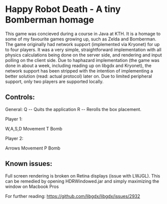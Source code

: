 # Happy Robot Death - A tiny Bomberman homage

This game was concieved during a course in Java at KTH. It is a homage to some of my favourite games growing up, such as Zelda and Bomberman. The game originally had network support (implemented via Kryonet) for up to four players. It was a very simple, straightforward implementation with all physics calculations being done on the server side, and rendering and input polling on the client side. Due to haphazard implementation (the game was done in about a week, including reading up on libgdx and Kryonet), the network support has been stripped with the intention of implementing a better solution (read: actual protocol) later on. Due to limited peripheral support, only two players are supported locally.

## Controls:

General: 
Q -- Quits the application
R -- Rerolls the box placement.

Player 1:

W,A,S,D 	Movement
T 			Bomb

Player 2:

Arrows		Movement
P 			Bomb


## Known issues:

Full screen rendering is broken on Retina displays (issue with LWJGL).
This can be remedied by opening HDRWindowed.jar and simply maximizing 
the window on Macbook Pros

For further reading:
https://github.com/libgdx/libgdx/issues/2932